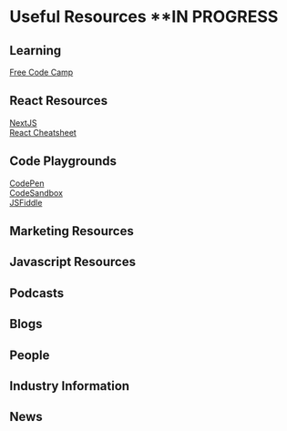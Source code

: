 # Useful Resources **IN PROGRESS

## Learning
[Free Code Camp](https://www.freecodecamp.org/news/)
## React Resources
[NextJS](https://nextjs.org/docs/getting-started)\
[React Cheatsheet](https://devhints.io/react)
## Code Playgrounds
[CodePen](http://codepen.io/)\
[CodeSandbox](https://codesandbox.io/s/new)\
[JSFiddle](https://jsfiddle.net/boilerplate/react-jsx)
## Marketing Resources
## Javascript Resources
## Podcasts
## Blogs
## People
## Industry Information
## News
